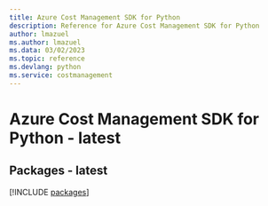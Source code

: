 ```yaml
---
title: Azure Cost Management SDK for Python
description: Reference for Azure Cost Management SDK for Python
author: lmazuel
ms.author: lmazuel
ms.data: 03/02/2023
ms.topic: reference
ms.devlang: python
ms.service: costmanagement
---
```

# Azure Cost Management SDK for Python - latest
## Packages - latest
[!INCLUDE [packages](cost-management-index.md)]